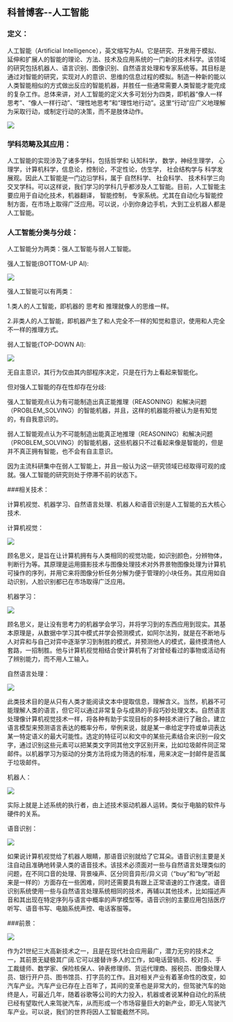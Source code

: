 ## 科普博客--人工智能


### 定义：


人工智能（Artificial Intelligence），英文缩写为AI。它是研究、开发用于模拟、延伸和扩展人的智能的理论、方法、技术及应用系统的一门新的技术科学。该领域的研究包括机器人、语言识别、图像识别、自然语言处理和专家系统等。其目标是通过对智能的研究，实现对人的意识、思维的信息过程的模拟。制造一种新的能以人类智能相似的方式做出反应的智能机器，并胜任一些通常需要人类智能才能完成的复杂工作。总体来讲，对人工智能的定义大多可划分为四类，即机器“像人一样思考”、“像人一样行动”、“理性地思考”和“理性地行动”。这里“行动”应广义地理解为采取行动，或制定行动的决策，而不是肢体动作。


![](https://pic.baike.soso.com/ugc/baikepic2/14633/20180126115040-1589917325_jpg_550_413_89645.jpg/0)

### 学科范畴及其应用：

人工智能的实现涉及了诸多学科，包括哲学和 认知科学， 数学，神经生理学， 心理学，计算机科学，信息论，控制论，不定性论，仿生学， 社会结构学与 科学发展观。因此人工智能是一门边沿学科，属于 自然科学、 社会科学、 技术科学三向交叉学科。可以这样说，我们学习的学科几乎都涉及人工智能。目前，人工智能主要应用于自动化技术，机器翻译， 智能控制， 专家系统。尤其在自动化与智能控制方面，在市场上取得广泛应用。可以说，小到你身边手机，大到工业机器人都是人工智能。

### 人工智能分类与分歧：

人工智能分为两类：强人工智能与弱人工智能。

强人工智能(BOTTOM-UP AI):

![](https://pic.baike.soso.com/ugc/baikepic2/19817/20170915101106-336305748_jpg_510_382_23286.jpg/300)

强人工智能可以有两类：

1.类人的人工智能，即机器的 思考和 推理就像人的思维一样。

2.非类人的人工智能，即机器产生了和人完全不一样的知觉和意识，使用和人完全不一样的推理方式。

弱人工智能(TOP-DOWN AI):



![](https://pic.baike.soso.com/ugc/baikepic2/19973/cut-20180203180454-689727679_jpg_961_722_36260.jpg/300)


无自主意识，其行为仅由其内部程序决定，只是在行为上看起来智能化。

但对强人工智能的存在性却存在分歧:

强人工智能观点认为有可能制造出真正能推理（REASONING）和解决问题（PROBLEM_SOLVING）的智能机器，并且，这样的机器能将被认为是有知觉的，有自我意识的。

弱人工智能观点认为不可能制造出能真正地推理（REASONING）和解决问题（PROBLEM_SOLVING）的智能机器，这些机器只不过看起来像是智能的，但是并不真正拥有智能，也不会有自主意识。

因为主流科研集中在弱人工智能上，并且一般认为这一研究领域已经取得可观的成就。强人工智能的研究则处于停滞不前的状态下。

###相关技术：

计算机视觉、机器学习、自然语言处理、机器人和语音识别是人工智能的五大核心技术.

计算机视觉：


![](https://i04piccdn.sogoucdn.com/9472ae4b43221001)



顾名思义，是旨在让计算机拥有与人类相同的视觉功能，如识别颜色，分辨物体，判断行为等。其原理是运用摄影技术与图像处理技术对外界景物图像处理为计算机 可操作的序列，并用它来将图像分析任务分解为便于管理的小块任务。其应用如自动识别，人脸识别都已在市场取得广泛应用。

机器学习：


![](https://i03piccdn.sogoucdn.com/b40e7ed5a3845715)




顾名思义，是让没有思考力的机器学会学习，并将学习到的东西应用到现实。其基本原理是，从数据中学习其中模式并学会预测模式，如阿尔法狗，就是在不断地与人对弈和与自己对弈中逐渐学习到制胜的模式，并预测他人的模式，最终摸清他人套路，一招制胜。他与计算机视觉相结合使计算机有了对曾经看过的事物或活动有了辨别能力，而不用人工输入。

自然语言处理：



![](https://i04piccdn.sogoucdn.com/3e36f609dbf85508)





此类技术目的是从只有人类才能阅读文本中提取信息，理解含义。当然，机器不可能理解人类的语言，但它可以通过非常复杂与成熟的手段巧妙处理文本。自然语言处理像计算机视觉技术一样，将各种有助于实现目标的多种技术进行了融合。建立语言模型来预测语言表达的概率分布，举例来说，就是某一串给定字符或单词表达某一特定语义的最大可能性。选定的特征可以和文中的某些元素结合来识别一段文字，通过识别这些元素可以把某类文字同其他文字区别开来，比如垃圾邮件同正常邮件。以机器学习为驱动的分类方法将成为筛选的标准，用来决定一封邮件是否属于垃圾邮件。

机器人：


![](https://i03piccdn.sogoucdn.com/71a48651fb5c94e3)



实际上就是上述系统的执行者，由上述技术驱动机器人运转。类似于电脑的软件与硬件的关系。

语音识别：


![](https://i03picsos.sogoucdn.com/5daacb7d647c7608)




如果说计算机视觉给了机器人眼睛，那语音识别就给了它耳朵。语音识别主要是关注自动且准确地转录人类的语音技术。该技术必须面对一些与自然语言处理类似的问题，在不同口音的处理、背景噪声、区分同音异形/异义词（“buy”和“by”听起来是一样的）方面存在一些困难，同时还需要具有跟上正常语速的工作速度。语音识别系统使用一些与自然语言处理系统相同的技术，再辅以其他技术，比如描述声音和其出现在特定序列与语言中概率的声学模型等。语音识别的主要应用包括医疗听写、语音书写、电脑系统声控、电话客服等。

###前景：


![](https://i03piccdn.sogoucdn.com/a1205771bb08c3c4)




作为21世纪三大高新技术之一，且是在现代社会应用最广，潜力无穷的技术之一，其前景无疑极其广阔.它可以接替许多人的工作，如电话营销员、校对员、手工裁缝师、数学家、保险核保人、钟表修理师、货运代理商、报税员、图像处理人员、银行开户员、图书馆员、打字员的工作。且对相关产业有着革命性的改变，如汽车产业。汽车产业已存在上百年了，其间的变革也是非常大的，但驾驶汽车的始终是人，可最近几年，随着谷歌等公司的大力投入，机器或者说某种自动化的系统已经有望取代人来驾驶汽车，从而形成一个市场容量巨大的新产业，即无人驾驶汽车产业。可以说，我们的世界将因人工智能截然不同。
